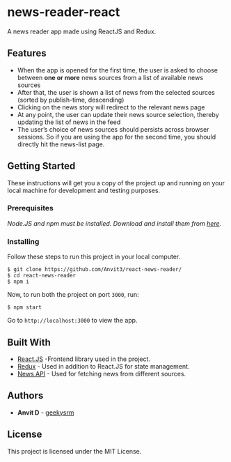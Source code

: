 # news-reader-react

A news reader app made using ReactJS and Redux.

### 

## Features

- When the app is opened for the first time, the user is asked to choose between
  **one or more** news sources from a list of available news sources
- After that, the user is shown a list of news from the selected sources (sorted by
  publish-time, descending)
- Clicking on the news story will redirect to the relevant news page
- At any point, the user can update their news source selection, thereby updating
  the list of news in the feed
- The user’s choice of news sources should persists across browser sessions. So if you are using the app for the
  second time, you should directly hit the news-list page.

## Getting Started

These instructions will get you a copy of the project up and running on your local machine for development and testing purposes.

### Prerequisites

_Node.JS and npm must be installed. Download and install them from [here](https://nodejs.org)._

### Installing

Follow these steps to run this project in your local computer.

```
$ git clone https://github.com/Anvit3/react-news-reader/
$ cd react-news-reader
$ npm i
```

Now, to run both the project on port `3000`, run:

```
$ npm start
```

Go to `http://localhost:3000` to view the app.

## Built With

- [React.JS](https://reactjs.org/) -Frontend library used in the project.
- [Redux](https://redux.js.org/) - Used in addition to React.JS for state management.
- [News API](https://newsapi.org) - Used for fetching news from different sources.

## Authors

- **Anvit D** - [geekysrm](https://github.com/Anvit3)

## License

This project is licensed under the MIT License.
